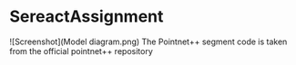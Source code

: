 # SereactAssignment
![Screenshot](Model diagram.png)
The Pointnet++ segment code is taken from the official pointnet++ repository 
